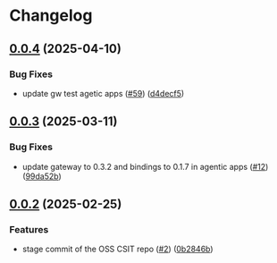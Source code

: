 # Changelog

## [0.0.4](https://github.com/agntcy/csit/compare/agentic-apps-v0.0.3...agentic-apps-v0.0.4) (2025-04-10)


### Bug Fixes

* update gw test agetic apps ([#59](https://github.com/agntcy/csit/issues/59)) ([d4decf5](https://github.com/agntcy/csit/commit/d4decf56b99cedfad9c44fa44eacb39f9967ed7f))

## [0.0.3](https://github.com/agntcy/csit/compare/agentic-apps-v0.0.2...agentic-apps-v0.0.3) (2025-03-11)


### Bug Fixes

* update gateway to 0.3.2 and bindings to 0.1.7 in agentic apps ([#12](https://github.com/agntcy/csit/issues/12)) ([99da52b](https://github.com/agntcy/csit/commit/99da52bd1a49ccd428ab6e2b783c45689c7bc27a))

## [0.0.2](https://github.com/agntcy/csit/compare/agentic-apps-v0.0.1...agentic-apps-v0.0.2) (2025-02-25)


### Features

* stage commit of the OSS CSIT repo ([#2](https://github.com/agntcy/csit/issues/2)) ([0b2846b](https://github.com/agntcy/csit/commit/0b2846b033e96aa125bec459b1875bc5fa985904))
